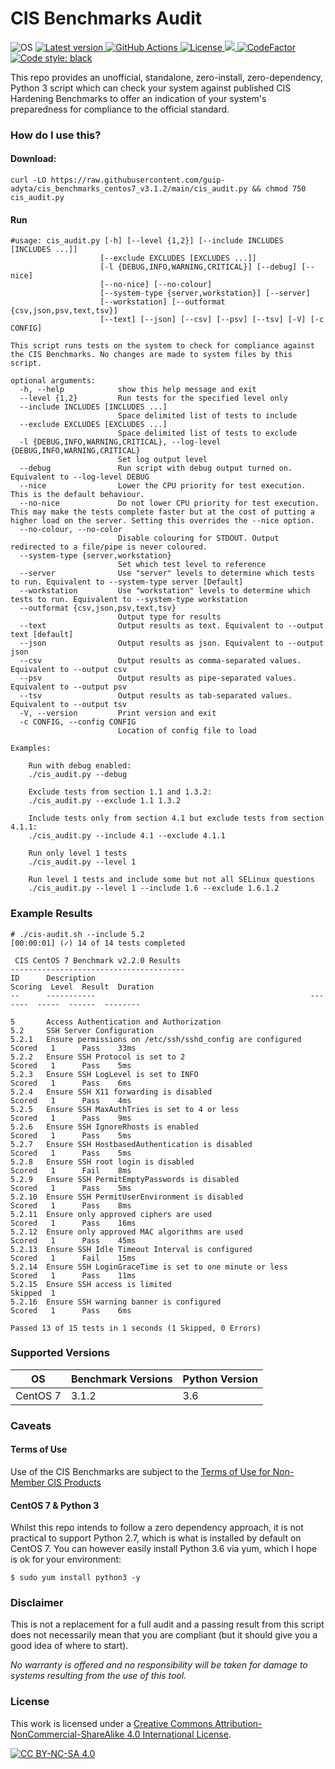 # CIS Benchmarks Audit
<p>
  <img alt="OS" src="https://img.shields.io/badge/CentOS-7-blue.svg">
  <a href="https://github.com/finalduty/cis-benchmarks-audit/tags">
    <img alt="Latest version" src="https://img.shields.io/github/v/tag/finalduty/cis-benchmarks-audit?include_prereleases&label=latest&logo=python">
  </a>
  <a href="https://github.com/finalduty/cis-benchmarks-audit/actions/workflows/ci-tests.yaml">
    <img alt="GitHub Actions" src="https://github.com/finalduty/cis-benchmarks-audit/actions/workflows/ci-tests.yaml/badge.svg">
  </a>

  <a href="http://creativecommons.org/licenses/by-nc-sa/4.0/">
    <img alt="License" src="https://img.shields.io/badge/License-CC%20BY--NC--SA%204.0-lightgrey.svg">
  </a>
  <a href="https://codecov.io/gh/finalduty/cis-benchmarks-audit">
    <img src="https://codecov.io/gh/finalduty/cis-benchmarks-audit/branch/main/graph/badge.svg?token=BAFVN48B40"/>
  </a>
  <a href="https://www.codefactor.io/repository/github/finalduty/cis-benchmarks-audit/badge">
    <img alt="CodeFactor" src="https://www.codefactor.io/repository/github/finalduty/cis-benchmarks-audit/badge">
  </a>
  <a href="https://github.com/psf/black">
    <img alt="Code style: black" src="https://img.shields.io/badge/code%20style-black-000000.svg">
  </a>
</p>

This repo provides an unofficial, standalone, zero-install, zero-dependency, Python 3 script which can check your system against published CIS Hardening Benchmarks to offer an indication of your system's preparedness for compliance to the official standard.


### How do I use this?
#### Download:

    curl -LO https://raw.githubusercontent.com/guip-adyta/cis_benchmarks_centos7_v3.1.2/main/cis_audit.py && chmod 750 cis_audit.py

#### Run
```
#usage: cis_audit.py [-h] [--level {1,2}] [--include INCLUDES [INCLUDES ...]]
                    [--exclude EXCLUDES [EXCLUDES ...]]
                    [-l {DEBUG,INFO,WARNING,CRITICAL}] [--debug] [--nice]
                    [--no-nice] [--no-colour]
                    [--system-type {server,workstation}] [--server]
                    [--workstation] [--outformat {csv,json,psv,text,tsv}]
                    [--text] [--json] [--csv] [--psv] [--tsv] [-V] [-c CONFIG]

This script runs tests on the system to check for compliance against the CIS Benchmarks. No changes are made to system files by this script.

optional arguments:
  -h, --help            show this help message and exit
  --level {1,2}         Run tests for the specified level only
  --include INCLUDES [INCLUDES ...]
                        Space delimited list of tests to include
  --exclude EXCLUDES [EXCLUDES ...]
                        Space delimited list of tests to exclude
  -l {DEBUG,INFO,WARNING,CRITICAL}, --log-level {DEBUG,INFO,WARNING,CRITICAL}
                        Set log output level
  --debug               Run script with debug output turned on. Equivalent to --log-level DEBUG
  --nice                Lower the CPU priority for test execution. This is the default behaviour.
  --no-nice             Do not lower CPU priority for test execution. This may make the tests complete faster but at the cost of putting a higher load on the server. Setting this overrides the --nice option.
  --no-colour, --no-color
                        Disable colouring for STDOUT. Output redirected to a file/pipe is never coloured.
  --system-type {server,workstation}
                        Set which test level to reference
  --server              Use "server" levels to determine which tests to run. Equivalent to --system-type server [Default]
  --workstation         Use "workstation" levels to determine which tests to run. Equivalent to --system-type workstation
  --outformat {csv,json,psv,text,tsv}
                        Output type for results
  --text                Output results as text. Equivalent to --output text [default]
  --json                Output results as json. Equivalent to --output json
  --csv                 Output results as comma-separated values. Equivalent to --output csv
  --psv                 Output results as pipe-separated values. Equivalent to --output psv
  --tsv                 Output results as tab-separated values. Equivalent to --output tsv
  -V, --version         Print version and exit
  -c CONFIG, --config CONFIG
                        Location of config file to load

Examples:
    
    Run with debug enabled:
    ./cis_audit.py --debug
        
    Exclude tests from section 1.1 and 1.3.2:
    ./cis_audit.py --exclude 1.1 1.3.2
        
    Include tests only from section 4.1 but exclude tests from section 4.1.1:
    ./cis_audit.py --include 4.1 --exclude 4.1.1
        
    Run only level 1 tests
    ./cis_audit.py --level 1
        
    Run level 1 tests and include some but not all SELinux questions
    ./cis_audit.py --level 1 --include 1.6 --exclude 1.6.1.2

```

### Example Results
```
# ./cis-audit.sh --include 5.2
[00:00:01] (✓) 14 of 14 tests completed 

 CIS CentOS 7 Benchmark v2.2.0 Results 
---------------------------------------
ID      Description                                                Scoring  Level  Result  Duration
--      -----------                                                -------  -----  ------  --------

5       Access Authentication and Authorization
5.2     SSH Server Configuration
5.2.1   Ensure permissions on /etc/ssh/sshd_config are configured  Scored   1      Pass    33ms
5.2.2   Ensure SSH Protocol is set to 2                            Scored   1      Pass    5ms
5.2.3   Ensure SSH LogLevel is set to INFO                         Scored   1      Pass    6ms
5.2.4   Ensure SSH X11 forwarding is disabled                      Scored   1      Pass    4ms
5.2.5   Ensure SSH MaxAuthTries is set to 4 or less                Scored   1      Pass    9ms
5.2.6   Ensure SSH IgnoreRhosts is enabled                         Scored   1      Pass    5ms
5.2.7   Ensure SSH HostbasedAuthentication is disabled             Scored   1      Pass    5ms
5.2.8   Ensure SSH root login is disabled                          Scored   1      Fail    8ms
5.2.9   Ensure SSH PermitEmptyPasswords is disabled                Scored   1      Pass    5ms
5.2.10  Ensure SSH PermitUserEnvironment is disabled               Scored   1      Pass    8ms
5.2.11  Ensure only approved ciphers are used                      Scored   1      Pass    16ms
5.2.12  Ensure only approved MAC algorithms are used               Scored   1      Pass    45ms
5.2.13  Ensure SSH Idle Timeout Interval is configured             Scored   1      Fail    15ms
5.2.14  Ensure SSH LoginGraceTime is set to one minute or less     Scored   1      Pass    11ms
5.2.15  Ensure SSH access is limited                               Skipped  1              
5.2.16  Ensure SSH warning banner is configured                    Scored   1      Pass    6ms

Passed 13 of 15 tests in 1 seconds (1 Skipped, 0 Errors)
```

### Supported Versions
OS|Benchmark Versions|Python Version
---|---|---
CentOS 7|3.1.2|3.6


### Caveats
#### Terms of Use
Use of the CIS Benchmarks are subject to the [Terms of Use for Non-Member CIS Products](https://www.cisecurity.org/terms-of-use-for-non-member-cis-products)


#### CentOS 7 & Python 3
Whilst this repo intends to follow a zero dependency approach, it is not practical to support Python 2.7, which is what is installed by default on CentOS 7. You can however easily install Python 3.6 via yum, which I hope is ok for your environment:
```
$ sudo yum install python3 -y
```

### Disclaimer
This is not a replacement for a full audit and a passing result from this script does not necessarily mean that you are compliant (but it should give you a good idea of where to start).  

_No warranty is offered and no responsibility will be taken for damage to systems resulting from the use of this tool._

### License
This work is licensed under a [Creative Commons Attribution-NonCommercial-ShareAlike 4.0 International License][cc-by-nc-sa].

[![CC BY-NC-SA 4.0][cc-by-nc-sa-image]][cc-by-nc-sa]

[cc-by-nc-sa]: http://creativecommons.org/licenses/by-nc-sa/4.0/
[cc-by-nc-sa-image]: https://licensebuttons.net/l/by-nc-sa/4.0/88x31.png
[cc-by-nc-sa-shield]: https://img.shields.io/badge/License-CC%20BY--NC--SA%204.0-lightgrey.svg
